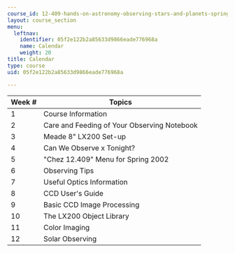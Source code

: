 ```yaml
---
course_id: 12-409-hands-on-astronomy-observing-stars-and-planets-spring-2002
layout: course_section
menu:
  leftnav:
    identifier: 05f2e122b2a85633d9866eade776968a
    name: Calendar
    weight: 20
title: Calendar
type: course
uid: 05f2e122b2a85633d9866eade776968a

---
```


| Week # | Topics |
| --- | --- |
| 1 | Course Information |
| 2 | Care and Feeding of Your Observing Notebook |
| 3 | Meade 8" LX200 Set-up |
| 4 | Can We Observe x Tonight? |
| 5 | "Chez 12.409" Menu for Spring 2002 |
| 6 | Observing Tips |
| 7 | Useful Optics Information |
| 8 | CCD User's Guide |
| 9 | Basic CCD Image Processing |
| 10 | The LX200 Object Library |
| 11 | Color Imaging |
| 12 | Solar Observing